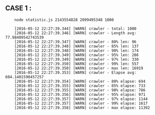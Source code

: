 
## CASE 1 : 

		node statistic.js 2143554828 2099495348 1000

		[2016-05-12 22:27:39.344] [WARN] crawler - total: 1000
		[2016-05-12 22:27:39.346] [WARN] crawler - Length avg: 77.98409542743539
		[2016-05-12 22:27:39.347] [WARN] crawler - 80% len: 96
		[2016-05-12 22:27:39.348] [WARN] crawler - 85% len: 137
		[2016-05-12 22:27:39.348] [WARN] crawler - 90% len: 174
		[2016-05-12 22:27:39.349] [WARN] crawler - 95% len: 286
		[2016-05-12 22:27:39.349] [WARN] crawler - 97% len: 330
		[2016-05-12 22:27:39.350] [WARN] crawler - 99% len: 557
		[2016-05-12 22:27:39.350] [WARN] crawler - max len: 16919
		[2016-05-12 22:27:39.353] [WARN] crawler - Elapse avg: 604.1401590457257
		[2016-05-12 22:27:39.354] [WARN] crawler - 80% elapse: 694
		[2016-05-12 22:27:39.355] [WARN] crawler - 85% elapse: 733
		[2016-05-12 22:27:39.355] [WARN] crawler - 90% elapse: 786
		[2016-05-12 22:27:39.356] [WARN] crawler - 95% elapse: 971
		[2016-05-12 22:27:39.357] [WARN] crawler - 97% elapse: 1144
		[2016-05-12 22:27:39.357] [WARN] crawler - 99% elapse: 1617
		[2016-05-12 22:27:39.358] [WARN] crawler - max elapse: 11392